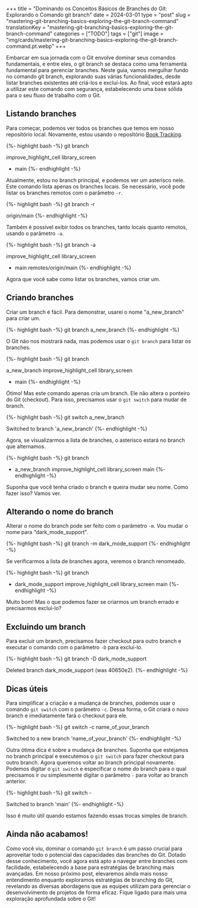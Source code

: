 +++
title = "Dominando os Conceitos Básicos de Branches do Git: Explorando o Comando git branch"
date = 2024-03-01
type = "post"
slug = "mastering-git-branching-basics-exploring-the-git-branch-command"
translationKey = "mastering-git-branching-basics-exploring-the-git-branch-command"
categories = ["TODO"]
tags = ["git"]
image = "img/cards/mastering-git-branching-basics-exploring-the-git-branch-command.pt.webp"
+++

Embarcar em sua jornada com o Git envolve dominar seus comandos fundamentais, e entre eles, o git branch se destaca como uma ferramenta fundamental para gerenciar branches. Neste guia, vamos mergulhar fundo no comando git branch, explorando suas várias funcionalidades, desde listar branches existentes até criá-los e excluí-los. Ao final, você estará apto a utilizar este comando com segurança, estabelecendo uma base sólida para o seu fluxo de trabalho com o Git.

## Listando branches
Para começar, podemos ver todos os branches que temos em nosso repositório local. Novamente, estou usando o repositório [Book Tracking][book_tracking_repository].

{%- highlight bash -%}
git branch

  improve_highlight_cell
  library_screen
* main
{%- endhighlight -%}

Atualmente, estou no branch principal, e podemos ver um asterisco nele. Este comando lista apenas os branches locais. Se necessário, você pode listar os branches remotos com o parâmetro `-r`.

{%- highlight bash -%}
git branch -r

  origin/main
{%- endhighlight -%}

Também é possível exibir todos os branches, tanto locais quanto remotos, usando o parâmetro `-a`.

{%- highlight bash -%}
git branch -a

  improve_highlight_cell
  library_screen
* main
  remotes/origin/main
{%- endhighlight -%}

Agora que você sabe como listar os branches, vamos criar um.

## Criando branches
Criar um branch é fácil. Para demonstrar, usarei o nome "a_new_branch" para criar um.

{%- highlight bash -%}
git branch a_new_branch
{%- endhighlight -%}

O Git não nos mostrará nada, mas podemos usar o `git branch` para listar os branches.

{%- highlight bash -%}
git branch

  a_new_branch
  improve_highlight_cell
  library_screen
* main
{%- endhighlight -%}

Ótimo! Mas este comando apenas cria um branch. Ele não altera o ponteiro do Git (checkout). Para isso, precisamos usar o `git switch` para mudar de branch.

{%- highlight bash -%}
git switch a_new_branch

Switched to branch 'a_new_branch'
{%- endhighlight -%}

Agora, se visualizarmos a lista de branches, o asterisco estará no branch que alternamos.

{%- highlight bash -%}
git branch

* a_new_branch
  improve_highlight_cell
  library_screen
  main
{%- endhighlight -%}

Suponha que você tenha criado o branch e queira mudar seu nome. Como fazer isso? Vamos ver.

## Alterando o nome do branch
Alterar o nome do branch pode ser feito com o parâmetro `-m`. Vou mudar o nome para "dark_mode_support".

{%- highlight bash -%}
git branch -m dark_mode_support
{%- endhighlight -%}

Se verificarmos a lista de branches agora, veremos o branch renomeado.

{%- highlight bash -%}
git branch

* dark_mode_support
  improve_highlight_cell
  library_screen
  main
{%- endhighlight -%}

Muito bom! Mas o que podemos fazer se criarmos um branch errado e precisarmos excluí-lo?

## Excluindo um branch
Para excluir um branch, precisamos fazer checkout para outro branch e executar o comando com o parâmetro `-D` para excluí-lo.

{%- highlight bash -%}
git branch -D dark_mode_support

Deleted branch dark_mode_support (was 40650e2).
{%- endhighlight -%}

## Dicas úteis
Para simplificar a criação e a mudança de branches, podemos usar o comando `git switch` com o parâmetro `-c`. Dessa forma, o Git criará o novo branch e imediatamente fará o checkout para ele.

{%- highlight bash -%}
git switch -c name_of_your_branch

Switched to a new branch 'name_of_your_branch'
{%- endhighlight -%}

Outra ótima dica é sobre a mudança de branches. Suponha que estejamos no branch principal e executemos o `git switch` para fazer checkout para outro branch. Agora queremos voltar ao branch principal novamente. Podemos digitar o `git switch` e especificar o nome do branch para o qual precisamos ir ou simplesmente digitar o parâmetro `-` para voltar ao branch anterior.

{%- highlight bash -%}
git switch -

Switched to branch 'main'
{%- endhighlight -%}

Isso é muito útil quando estamos fazendo essas trocas simples de branch.

## Ainda não acabamos!
Como você viu, dominar o comando `git branch` é um passo crucial para aproveitar todo o potencial das capacidades das branches do Git. Dotado desse conhecimento, você agora está apto a navegar entre branches com facilidade, estabelecendo a base para estratégias de branching mais avançadas. Em nosso próximo post, elevaremos ainda mais nosso entendimento enquanto exploramos estratégias de branching do Git, revelando as diversas abordagens que as equipes utilizam para gerenciar o desenvolvimento de projetos de forma eficaz. Fique ligado para mais uma exploração aprofundada sobre o Git!

[book_tracking_repository]: https://github.com/ionixjunior/BookTracking/